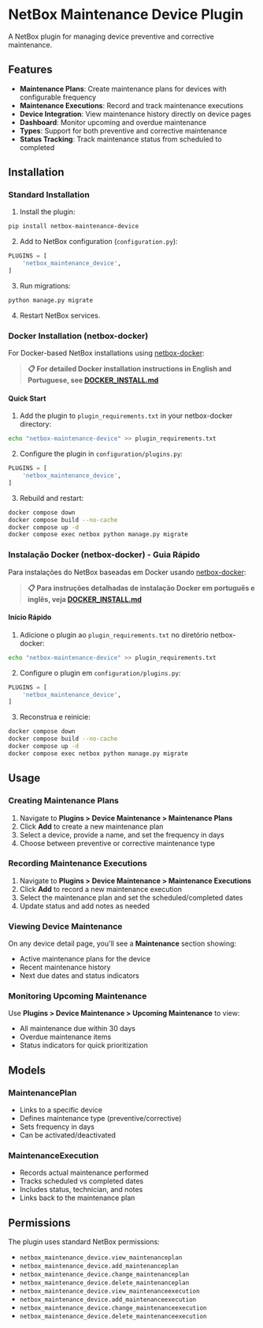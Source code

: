 # NetBox Maintenance Device Plugin

A NetBox plugin for managing device preventive and corrective maintenance.

## Features

- **Maintenance Plans**: Create maintenance plans for devices with configurable frequency
- **Maintenance Executions**: Record and track maintenance executions
- **Device Integration**: View maintenance history directly on device pages
- **Dashboard**: Monitor upcoming and overdue maintenance
- **Types**: Support for both preventive and corrective maintenance
- **Status Tracking**: Track maintenance status from scheduled to completed

## Installation

### Standard Installation

1. Install the plugin:
```bash
pip install netbox-maintenance-device
```

2. Add to NetBox configuration (`configuration.py`):
```python
PLUGINS = [
    'netbox_maintenance_device',
]
```

3. Run migrations:
```bash
python manage.py migrate
```

4. Restart NetBox services.

### Docker Installation (netbox-docker)

For Docker-based NetBox installations using [netbox-docker](https://github.com/netbox-community/netbox-docker):

> **📋 For detailed Docker installation instructions in English and Portuguese, see [DOCKER_INSTALL.md](DOCKER_INSTALL.md)**

#### Quick Start

1. Add the plugin to `plugin_requirements.txt` in your netbox-docker directory:
```bash
echo "netbox-maintenance-device" >> plugin_requirements.txt
```

2. Configure the plugin in `configuration/plugins.py`:
```python
PLUGINS = [
    'netbox_maintenance_device',
]
```

3. Rebuild and restart:
```bash
docker compose down
docker compose build --no-cache
docker compose up -d
docker compose exec netbox python manage.py migrate
```

### Instalação Docker (netbox-docker) - Guia Rápido

Para instalações do NetBox baseadas em Docker usando [netbox-docker](https://github.com/netbox-community/netbox-docker):

> **📋 Para instruções detalhadas de instalação Docker em português e inglês, veja [DOCKER_INSTALL.md](DOCKER_INSTALL.md)**

#### Início Rápido

1. Adicione o plugin ao `plugin_requirements.txt` no diretório netbox-docker:
```bash
echo "netbox-maintenance-device" >> plugin_requirements.txt
```

2. Configure o plugin em `configuration/plugins.py`:
```python
PLUGINS = [
    'netbox_maintenance_device',
]
```

3. Reconstrua e reinicie:
```bash
docker compose down
docker compose build --no-cache
docker compose up -d
docker compose exec netbox python manage.py migrate
```

## Usage

### Creating Maintenance Plans

1. Navigate to **Plugins > Device Maintenance > Maintenance Plans**
2. Click **Add** to create a new maintenance plan
3. Select a device, provide a name, and set the frequency in days
4. Choose between preventive or corrective maintenance type

### Recording Maintenance Executions

1. Navigate to **Plugins > Device Maintenance > Maintenance Executions**
2. Click **Add** to record a new maintenance execution
3. Select the maintenance plan and set the scheduled/completed dates
4. Update status and add notes as needed

### Viewing Device Maintenance

On any device detail page, you'll see a **Maintenance** section showing:
- Active maintenance plans for the device
- Recent maintenance history
- Next due dates and status indicators

### Monitoring Upcoming Maintenance

Use **Plugins > Device Maintenance > Upcoming Maintenance** to view:
- All maintenance due within 30 days
- Overdue maintenance items
- Status indicators for quick prioritization

## Models

### MaintenancePlan
- Links to a specific device
- Defines maintenance type (preventive/corrective)
- Sets frequency in days
- Can be activated/deactivated

### MaintenanceExecution  
- Records actual maintenance performed
- Tracks scheduled vs completed dates
- Includes status, technician, and notes
- Links back to the maintenance plan

## Permissions

The plugin uses standard NetBox permissions:
- `netbox_maintenance_device.view_maintenanceplan`
- `netbox_maintenance_device.add_maintenanceplan`
- `netbox_maintenance_device.change_maintenanceplan`
- `netbox_maintenance_device.delete_maintenanceplan`
- `netbox_maintenance_device.view_maintenanceexecution`
- `netbox_maintenance_device.add_maintenanceexecution`
- `netbox_maintenance_device.change_maintenanceexecution`
- `netbox_maintenance_device.delete_maintenanceexecution`